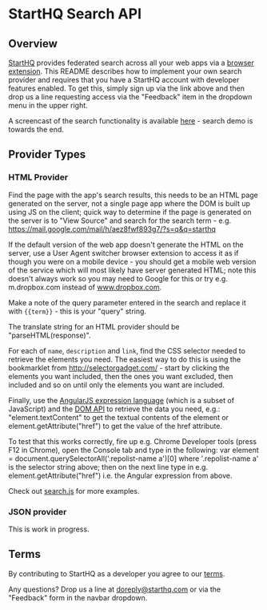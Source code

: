 # StartHQ Search API

## Overview

[StartHQ](https://starthq.com) provides federated search across all your web apps via a [browser extension](https://starthq.com/ext). This README describes how to implement your own search provider and requires that you have a StartHQ account with developer features enabled. To get this, simply sign up via the link above and then drop us a line requesting access via the "Feedback" item in the dropdown menu in the upper right.

A screencast of the search functionality is available [here](https://www.dropbox.com/s/04rrwxuuvkzpyrp/starthq.mp4) - search demo is towards the end.

## Provider Types

### HTML Provider

Find the page with the app's search results, this needs to be an HTML page generated on the server, not a single page app where the DOM is built up using JS on the client; quick way to determine if the page is generated on the server is to "View Source" and search for the search term - e.g. https://mail.google.com/mail/h/aez8fwf893g7/?s=q&q=starthq

If the default version of the web app doesn't generate the HTML on the server, use a User Agent switcher browser extension to access it as if though you were on a mobile device - you should get a mobile web version of the service which will most likely have server generated HTML; note this doesn't always work so you may need to Google for this or try e.g. m.dropbox.com instead of www.dropbox.com.

Make a note of the query parameter entered in the search and replace it with `{{term}}` - this is your "query" string.

The translate string for an HTML provider should be "parseHTML(response)".

For each of `name`, `description` and `link`, find the CSS selector needed to retrieve the elements you need. The easiest way to do this is using the bookmarklet from http://selectorgadget.com/ - start by clicking the elements you want included, then the ones you want excluded, then included and so on until only the elements you want are included.

Finally, use the [AngularJS expression language](http://docs.angularjs.org/guide/expression) (which is a subset of JavaScript) and the [DOM API](https://developer.mozilla.org/en-US/docs/Web/API/Node) to retrieve the data you need, e.g.: "element.textContent" to get the textual contents of the element or element.getAttribute("href") to get the value of the href attribute.

To test that this works correctly, fire up e.g. Chrome Developer tools (press F12 in Chrome), open the Console tab and type in the following: var element = document.querySelectorAll‎('.repolist-name a')[0] where '.repolist-name a' is the selector string above; then on the next line type in e.g. element.getAttribute("href") i.e. the Angular expression from above.

Check out [search.js](https://github.com/starthq/search/blob/master/search.js) for more examples.


### JSON provider

This is work in progress.


## Terms

By contributing to StartHQ as a developer you agree to our [terms](https://starthq.com/terms).

Any questions? Drop us a line at doreply@starthq.com or via the "Feedback" form in the navbar dropdown.
